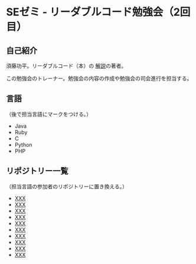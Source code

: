 # SEゼミ - リーダブルコード勉強会（2回目）

## 自己紹介

須藤功平。リーダブルコード（本）の
[解説](http://www.clear-code.com/blog/2012/6/11.html)の著者。

この勉強会のトレーナー。勉強会の内容の作成や勉強会の司会進行を担当する。

## 言語

（後で担当言語にマークをつける。）

  * Java
  * Ruby
  * C
  * Python
  * PHP

## リポジトリー一覧

（担当言語の参加者のリポジトリーに置き換える。）

  * [XXX](https://github.com/XXX/XXX-sezemi-2014-readable-code-2)
  * [XXX](https://github.com/XXX/XXX-sezemi-2014-readable-code-2)
  * [XXX](https://github.com/XXX/XXX-sezemi-2014-readable-code-2)
  * [XXX](https://github.com/XXX/XXX-sezemi-2014-readable-code-2)
  * [XXX](https://github.com/XXX/XXX-sezemi-2014-readable-code-2)
  * [XXX](https://github.com/XXX/XXX-sezemi-2014-readable-code-2)
  * [XXX](https://github.com/XXX/XXX-sezemi-2014-readable-code-2)
  * [XXX](https://github.com/XXX/XXX-sezemi-2014-readable-code-2)
  * [XXX](https://github.com/XXX/XXX-sezemi-2014-readable-code-2)
  * [XXX](https://github.com/XXX/XXX-sezemi-2014-readable-code-2)
